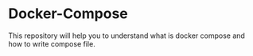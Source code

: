 # Docker-Compose
This repository will help you to understand what is docker compose and how to write compose file.
